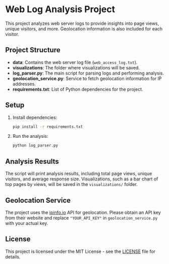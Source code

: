 # Web Log Analysis Project

This project analyzes web server logs to provide insights into page views, unique visitors, and more. Geolocation information is also included for each visitor.

## Project Structure

- **data**: Contains the web server log file (`web_access_log.txt`).
- **visualizations**: The folder where visualizations will be saved.
- **log_parser.py**: The main script for parsing logs and performing analysis.
- **geolocation_service.py**: Service to fetch geolocation information for IP addresses.
- **requirements.txt**: List of Python dependencies for the project.

## Setup

1. Install dependencies:

   ```bash
   pip install -r requirements.txt
   ```

2. Run the analysis:

   ```bash
   python log_parser.py
   ```

## Analysis Results

The script will print analysis results, including total page views, unique visitors, and average response size. Visualizations, such as a bar chart of top pages by views, will be saved in the `visualizations/` folder.

## Geolocation Service

The project uses the [ipinfo.io](https://ipinfo.io) API for geolocation. Please obtain an API key from their website and replace `"YOUR_API_KEY"` in `geolocation_service.py` with your actual key.

## License

This project is licensed under the MIT License - see the [LICENSE](LICENSE) file for details.
```
